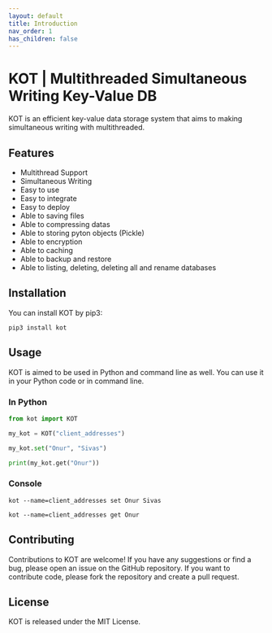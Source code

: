 ```yaml
---
layout: default
title: Introduction
nav_order: 1
has_children: false
---
```


# KOT | Multithreaded Simultaneous Writing Key-Value DB
KOT is an efficient key-value data storage system that aims to making simultaneous writing with multithreaded. 

## Features
- Multithread Support
- Simultaneous Writing
- Easy to use
- Easy to integrate
- Easy to deploy
- Able to saving files
- Able to compressing datas
- Able to storing pyton objects (Pickle)
- Able to encryption
- Able to caching
- Able to backup and restore
- Able to listing, deleting, deleting all and rename databases


## Installation
You can install KOT by pip3:

```console
pip3 install kot
```

## Usage
KOT is aimed to be used in Python and command line as well. You can use it in your Python code or in command line.


### In Python

```python
from kot import KOT

my_kot = KOT("client_addresses")

my_kot.set("Onur", "Sivas")

print(my_kot.get("Onur"))
```

### Console

```console	
kot --name=client_addresses set Onur Sivas
```
```console
kot --name=client_addresses get Onur
```


## Contributing
Contributions to KOT are welcome! If you have any suggestions or find a bug, please open an issue on the GitHub repository. If you want to contribute code, please fork the repository and create a pull request.

## License
KOT is released under the MIT License.
